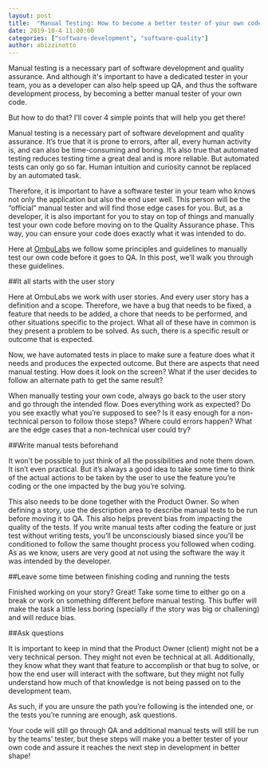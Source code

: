 ```yaml
---
layout: post
title:  "Manual Testing: How to become a better tester of your own code"
date: 2019-10-4 11:00:00
categories: ["software-development", "software-quality"]
author: abizzinotto
---
```


Manual testing is a necessary part of software development and quality assurance. And although it's important to have a dedicated tester in your team, you as a developer can also help speed up QA, and thus the software development process, by becoming a better manual tester of your own code.

But how to do that? I'll cover 4 simple points that will help you get there!

<!--more-->

Manual testing is a necessary part of software development and quality assurance. It’s true that it is prone to errors, after all, every human activity is, and can also be time-consuming and boring. It’s also true that automated testing reduces testing time a great deal and is more reliable. But automated tests can only go so far. Human intuition and curiosity cannot be replaced by an automated task.

Therefore, it is important to have a software tester in your team who knows not only the application but also the end user well. This person will be the “official” manual tester and will find those edge cases for you. But, as a developer, it is also important for you to stay on top of things and manually test your own code before moving on to the Quality Assurance phase. This way, you can ensure your code does exactly what it was intended to do.

Here at [OmbuLabs](https://www.ombulabs.com) we follow some principles and guidelines to manually test our own code before it goes to QA. In this post, we’ll walk you through these guidelines.

##It all starts with the user story

Here at OmbuLabs we work with user stories. And every user story has a definition and a scope. Therefore, we have a bug that needs to be fixed, a feature that needs to be added, a chore that needs to be performed, and other situations specific to the project. What all of these have in common is they present a problem to be solved. As such, there is a specific result or outcome that is expected. 

Now, we have automated tests in place to make sure a feature does what it needs and produces the expected outcome. But there are aspects that need manual testing. How does it look on the screen? What if the user decides to follow an alternate path to get the same result?

When manually testing your own code, always go back to the user story and go through the intended flow. Does everything work as expected? Do you see exactly what you’re supposed to see? Is it easy enough for a non-technical person to follow those steps? Where could errors happen? What are the edge cases that a non-technical user could try? 

##Write manual tests beforehand

It won’t be possible to just think of all the possibilities and note them down. It isn’t even practical. But it’s always a good idea to take some time to think of the actual actions to be taken by the user to use the feature you’re coding or the one impacted by the bug you’re solving.

This also needs to be done together with the Product Owner. So when defining a story, use the description area to describe manual tests to be run before moving it to QA. This also helps prevent bias from impacting the quality of the tests. If you write manual tests after coding the feature or just test without writing tests, you’ll be unconsciously biased since you’ll be conditioned to follow the same thought process you followed when coding. As as we know, users are very good at not using the software the way it was intended by the developer.

##Leave some time between finishing coding and running the tests

Finished working on your story? Great! Take some time to either go on a break or work on something different before manual testing. This buffer will make the task a little less boring (specially if the story was big or challening) and will reduce bias.

##Ask questions

It is important to keep in mind that the Product Owner (client) might not be a very technical person. They might not even be technical at all. Additionally, they know what they want that feature to accomplish or that bug to solve, or how the end user will interact with the software, but they might not fully understand how much of that knowledge is not being passed on to the development team.

As such, if you are unsure the path you’re following is the intended one, or the tests you’re running are enough, ask questions. 

Your code will still go through QA and additional manual tests will still be run by the teams’ tester, but these steps will make you a better tester of your own code and assure it reaches the next step in development in better shape!
